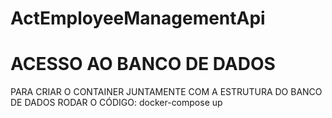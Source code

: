 # ActEmployeeManagementApi
# ACESSO AO BANCO DE DADOS

PARA CRIAR O CONTAINER JUNTAMENTE COM A ESTRUTURA DO BANCO DE DADOS RODAR O CÓDIGO: docker-compose up
